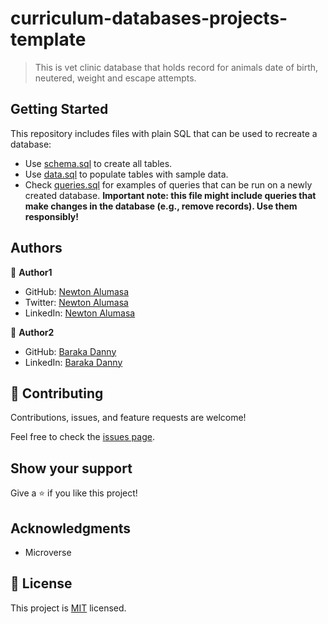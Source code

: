 # curriculum-databases-projects-template

> This is vet clinic database that holds record for animals date of birth, neutered, weight and escape attempts.


## Getting Started

This repository includes files with plain SQL that can be used to recreate a database:

- Use [schema.sql](./schema.sql) to create all tables.
- Use [data.sql](./data.sql) to populate tables with sample data.
- Check [queries.sql](./queries.sql) for examples of queries that can be run on a newly created database. **Important note: this file might include queries that make changes in the database (e.g., remove records). Use them responsibly!**


## Authors

👤 **Author1**

- GitHub: [Newton Alumasa](https://github.com/altontonn)
- Twitter: [Newton Alumasa](https://twitter.com/AlumasaNewton)
- LinkedIn: [Newton Alumasa](https://www.linkedin.com/in/newton-alumasa/)

👤 **Author2**

- GitHub: [Baraka Danny](https://github.com/barakadanny)
- LinkedIn: [Baraka Danny](https://www.linkedin.com/in/danny-baraka/)


## 🤝 Contributing

Contributions, issues, and feature requests are welcome!

Feel free to check the [issues page](https://github.com/altontonn/clinic-database/issues).

## Show your support

Give a ⭐️ if you like this project!

## Acknowledgments

- Microverse

## 📝 License

This project is [MIT](https://github.com/altontonn/clinic-database/blob/dev/LICENSE) licensed.
